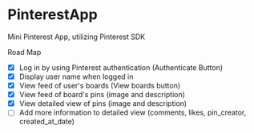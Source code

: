 # PinterestApp
Mini Pinterest App, utilizing Pinterest SDK

Road Map

- [x] Log in by using Pinterest authentication (Authenticate Button)
- [x] Display user name when logged in
- [x] View feed of user's boards (View boards button)
- [x] View feed of board's pins (image and description)
- [x] View detailed view of pins (image and description)
- [ ] Add more information to detailed view (comments, likes, pin_creator, created_at_date) 
